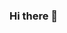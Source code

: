 ### Hi there 👋

<!--
**moreirajpmds/moreirajpmds** is a ✨ _special_ ✨ repository because its `README.md` (this file) appears on your GitHub profile.

:pushpin:	About me!

:raising_hand_man: Devops, Linux Instructor and Tech Enthusiast
:briefcase:	Working as a Linux Sysadmin

:pushpin:	Skills:

:black_joker: Linux, Kubernetes, Ansible, Python

:penguin:	Linux Distro I currently use:

Work: Fedora 
Personal use: Manjaro

<div class="tenor-gif-embed" data-postid="5368357" data-share-method="host" data-aspect-ratio="1" data-width="100%"><a href="https://tenor.com/view/cat-computer-typing-fast-gif-5368357">Cat Computer GIF</a>from <a href="https://tenor.com/search/cat-gifs">Cat GIFs</a></div> <script type="text/javascript" async src="https://tenor.com/embed.js"></script>
-->
